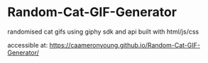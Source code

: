 # Random-Cat-GIF-Generator
randomised cat gifs using giphy sdk and api built with html/js/css

accessible at: https://caameronyoung.github.io/Random-Cat-GIF-Generator/
